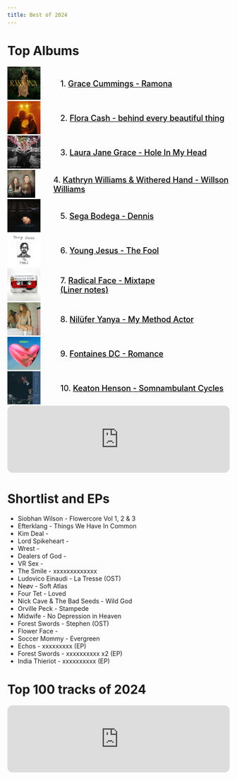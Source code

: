 ```yaml
---
title: Best of 2024
---
```

<style>
  .container {
  display: flex;
  align-items: center;
  justify-content: left
}

img {
  max-width: 75%;
  max-height:75%;
}

.text {
  font-size: 18px;
  padding-left: 20px;
  font-weight: 550;
}

   /* unvisited link */
a:link {
  color: black;
}

/* visited link */
a:visited {
  color: black;
}

/* mouse over link */
a:hover {
  color: black;
}

/* selected link */
a:active {
  color: black;
} 
  </style>
  

# Top Albums
<div class="container">
      <div class="image">
     <a href="https://open.spotify.com/album/1sW5yJBXX7MlGV6bWpjdFZ?si=2w1tDHSWTyyYXxd0YSMgYw">   <img src="/img/gracecummings.jpg"></a>
      </div>
      <div class="text">
      1. <a href="https://open.spotify.com/album/1sW5yJBXX7MlGV6bWpjdFZ?si=2w1tDHSWTyyYXxd0YSMgYw"> Grace Cummings - Ramona </a>
      </div>
    </div>
<div class="container">
      <div class="image">
    <a href="https://open.spotify.com/album/67at8OghnAlTfzw8sgtb1B?si=Fx9xS8_ZTrmLt04vmd3jSg">    <img src="/img/floracash.jpg"> </a>
      </div>
      <div class="text">
     2. <a href="https://open.spotify.com/album/67at8OghnAlTfzw8sgtb1B?si=Fx9xS8_ZTrmLt04vmd3jSg"> Flora Cash - behind every beautiful thing </a>
      </div>
    </div>
<div class="container">
      <div class="image">
      <a href="https://open.spotify.com/album/6uPrNpSpwwNOaeHwhq5ajV?si=Q5SPYr8dRXav0d-QLCZUnA">    <img src="/img/laurajanegrace.jpg"> </a>
      </div>
      <div class="text">
      3. <a href="https://open.spotify.com/album/6uPrNpSpwwNOaeHwhq5ajV?si=Q5SPYr8dRXav0d-QLCZUnA"> Laura Jane Grace - Hole In My Head </a>
      </div>
    </div>
<div class="container">
      <div class="image">
     <a href="https://open.spotify.com/album/5i1gpRUUqGoUX3uqiyNmqV?si=Y2RWp6ekTyapJvNfMLCDog">     <img src="/img/willsonwilliams.jpg"> </a>
      </div>
      <div class="text">
       4. <a href="https://open.spotify.com/album/5i1gpRUUqGoUX3uqiyNmqV?si=Y2RWp6ekTyapJvNfMLCDog"> Kathryn Williams & Withered Hand - Willson Williams </a>
      </div>
    </div>
<div class="container">
      <div class="image">
     <a href="https://open.spotify.com/album/40kTY3AQkWQuo6yA8SnT5s?si=Qfgp8O9tTgqzPzdS6UdgRg">     <img src="/img/segabodega.jpg"> </a>
      </div>
      <div class="text">
      5. <a href="https://open.spotify.com/album/40kTY3AQkWQuo6yA8SnT5s?si=Qfgp8O9tTgqzPzdS6UdgRg"> Sega Bodega - Dennis </a>
      </div>
    </div>
<div class="container">
      <div class="image">
    <a href="https://open.spotify.com/album/4kVOZ2pGbo4GBjyYZbPPS9?si=Cfv5KAeeSuCznw8gDW01Wg">      <img src="/img/youngjesus.jpg"> </a>
      </div>
      <div class="text">
     6. <a href="https://open.spotify.com/album/4kVOZ2pGbo4GBjyYZbPPS9?si=Cfv5KAeeSuCznw8gDW01Wg"> Young Jesus - The Fool </a>
      </div>
    </div>

<div class="container">
      <div class="image">
    <a href="https://open.spotify.com/album/2ms9PCGviIdSR1SDcn8xjN?si=Lq5aEjENSxKTB7sFk1U0FQ">      <img src="/img/radicalface.jpg"> </a>
      </div>
      <div class="text">
      7. <a href="https://open.spotify.com/album/2ms9PCGviIdSR1SDcn8xjN?si=Lq5aEjENSxKTB7sFk1U0FQ"> Radical Face - Mixtape </a> <br>
       <a href="https://www.radicalface.com/blog/2024/11/12/mixtape-liner-notes">(Liner notes)</a>
      </div>
    </div>
<div class="container">
      <div class="image">
  <a href="https://open.spotify.com/album/4BBVZgRsWeNVgGmub6LY3p?si=tnyrTupeQWKyYJrjt4JaVw">        <img src="/img/niluferyanya.jpg"> </a>
      </div>
      <div class="text">
     8. <a href="https://open.spotify.com/album/4BBVZgRsWeNVgGmub6LY3p?si=tnyrTupeQWKyYJrjt4JaVw"> Nilüfer Yanya - My Method Actor</a>
      </div>
    </div>
<div class="container">
      <div class="image">
    <a href="https://open.spotify.com/album/287QQ922OsJYh8aFNGdJG5?si=haOch85UQ3yAS17hWcomsQ">      <img src="/img/fontainesdc.jpg"> </a>
      </div>
      <div class="text">
      9. <a href="https://open.spotify.com/album/287QQ922OsJYh8aFNGdJG5?si=haOch85UQ3yAS17hWcomsQ"> Fontaines DC - Romance </a>
      </div>
    </div>
<div class="container">
      <div class="image">
    <a href="https://open.spotify.com/album/3h9QjkAdxLZGgZgbqjU2S4?si=jnkZAlUNSuG_HBHB1DyYoQ">      <img src="/img/keatonhenson.jpg"> </a>
      </div>
      <div class="text">
      10. <a href="https://open.spotify.com/album/3h9QjkAdxLZGgZgbqjU2S4?si=jnkZAlUNSuG_HBHB1DyYoQ"> Keaton Henson - Somnambulant Cycles </a>
      </div>
    </div>
<iframe style="border-radius:12px" src="https://open.spotify.com/embed/playlist/13OmRuq3htFXrqbXbq1lZQ?utm_source=generator&theme=0" width="100%" height="152" frameBorder="0" allowfullscreen="" allow="autoplay; clipboard-write; encrypted-media; fullscreen; picture-in-picture" loading="lazy"></iframe>

# Shortlist and EPs
- Siobhan Wilson - Flowercore Vol 1, 2 & 3
- Efterklang - Things We Have In Common
- Kim Deal - 
- Lord Spikeheart - 
- Wrest - 
- Dealers of God - 
- VR Sex - 
- The Smile - xxxxxxxxxxxxx
- Ludovico Einaudi - La Tresse (OST)
- Neøv - Soft Atlas
- Four Tet - Loved
- Nick Cave & The Bad Seeds - Wild God
- Orville Peck - Stampede
- Midwife - No Depression in Heaven
- Forest Swords - Stephen (OST)
- Flower Face - 
- Soccer Mommy - Evergreen
- Echos - xxxxxxxxx (EP)
- Forest Swords - xxxxxxxxxx x2 (EP)
- India Thieriot - xxxxxxxxxx (EP)

# Top 100 tracks of 2024
<iframe style="border-radius:12px" src="https://open.spotify.com/embed/playlist/6bElk7qv5OV65fE4uctZUl?utm_source=generator&theme=0" width="100%" height="152" frameBorder="0" allowfullscreen="" allow="autoplay; clipboard-write; encrypted-media; fullscreen; picture-in-picture" loading="lazy"></iframe>
